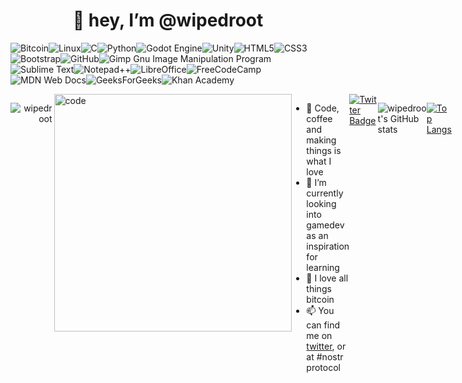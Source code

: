 

<h1 align="center"> 👋 hey, I’m @wipedroot</h1>

![Bitcoin](https://img.shields.io/badge/Bitcoin-000?style=for-the-badge&logo=bitcoin&logoColor=white)![Linux](https://img.shields.io/badge/Linux-FCC624?style=for-the-badge&logo=linux&logoColor=black)![C](https://img.shields.io/badge/c-%2300599C.svg?style=for-the-badge&logo=c&logoColor=white)![Python](https://img.shields.io/badge/python-3670A0?style=for-the-badge&logo=python&logoColor=ffdd54)![Godot Engine](https://img.shields.io/badge/GODOT-%23FFFFFF.svg?style=for-the-badge&logo=godot-engine)![Unity](https://img.shields.io/badge/unity-%23000000.svg?style=for-the-badge&logo=unity&logoColor=white)![HTML5](https://img.shields.io/badge/html5-%23E34F26.svg?style=for-the-badge&logo=html5&logoColor=white)![CSS3](https://img.shields.io/badge/css3-%231572B6.svg?style=for-the-badge&logo=css3&logoColor=white)![Bootstrap](https://img.shields.io/badge/bootstrap-%23563D7C.svg?style=for-the-badge&logo=bootstrap&logoColor=white)![GitHub](https://img.shields.io/badge/github-%23121011.svg?style=for-the-badge&logo=github&logoColor=white)![Gimp Gnu Image Manipulation Program](https://img.shields.io/badge/Gimp-657D8B?style=for-the-badge&logo=gimp&logoColor=FFFFFF)![Sublime Text](https://img.shields.io/badge/sublime_text-%23575757.svg?style=for-the-badge&logo=sublime-text&logoColor=important)![Notepad++](https://img.shields.io/badge/Notepad++-90E59A.svg?style=for-the-badge&logo=notepad%2b%2b&logoColor=black)![LibreOffice](https://img.shields.io/badge/LibreOffice-%2318A303?style=for-the-badge&logo=LibreOffice&logoColor=white)![FreeCodeCamp](https://img.shields.io/badge/Freecodecamp-%23123.svg?&style=for-the-badge&logo=freecodecamp&logoColor=green)![MDN Web Docs](https://img.shields.io/badge/MDN_Web_Docs-black?style=for-the-badge&logo=mdnwebdocs&logoColor=white)![GeeksForGeeks](https://img.shields.io/badge/GeeksforGeeks-gray?style=for-the-badge&logo=geeksforgeeks&logoColor=35914c)![Khan Academy](https://img.shields.io/badge/KhanAcademy-%2314BF96.svg?style=for-the-badge&logo=KhanAcademy&logoColor=white)

<div style="display:flex">
<p align="right">
<p align="right"> <img src="https://komarev.com/ghpvc/?username=wipedroot&label=Profile%20views&color=0e75b6&style=flat" alt="wipedroot" /> </p>
  <img align="right" alt="code" width="380" src="https://c.tenor.com/1mwdqr51emcAAAAC/tenor.gif"/>
  
  - 👀 Code, coffee and making things is what I love
  - 🌱 I’m currently looking into gamedev as an inspiration for learning
  - 💞️ I love all things bitcoin
  - 📫 You can find me on [twitter](https://twitter.com/wipedroot), or at #nostr protocol 

<a href="https://twitter.com/wipedroot">
    <img src="https://img.shields.io/badge/Twitter-blue?style=for-the-badge&logo=twitter&logoColor=white" alt="Twitter Badge"/>
</a>
</p>

![wipedroot's GitHub stats](https://github-readme-stats.vercel.app/api?username=wipedroot&show_icons=true&theme=transparent)

[![Top Langs](https://github-readme-stats.vercel.app/api/top-langs/?username=wipedroot&layout=compact&theme=transparent)](https://github.com/wipedroot/github-readme-stats)

</div>

<!---
wipedroot/wipedroot is a ✨ special ✨ repository because its `README.md` (this file) appears on your GitHub profile.
You can click the Preview link to take a look at your changes.
--->
